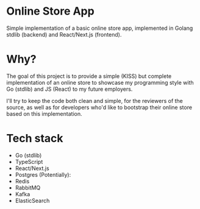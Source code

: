 # Online Store App

Simple implementation of a basic online store app,
implemented in Golang stdlib (backend) and React/Next.js (frontend).

# Why?

The goal of this project is to provide a simple (KISS) but complete
implementation of an online store to showcase my programming style
with Go (stdlib) and JS (React) to my future employers.

I'll try to keep the code both clean and simple, for the reviewers
of the source, as well as for developers who'd like to bootstrap
their online store based on this implementation.

# Tech stack
- Go (stdlib)
- TypeScript
- React/Next.js
- Postgres
(Potentially):
- Redis
- RabbitMQ
- Kafka
- ElasticSearch
